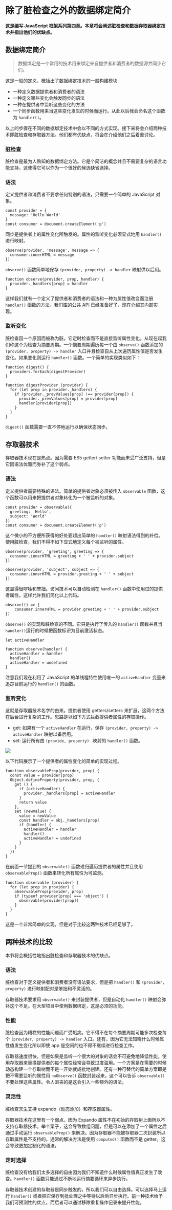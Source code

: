 # 除了脏检查之外的数据绑定简介

**这是编写 JavaScript 框架系列第四章。本章将会阐述脏检查和数据存取器绑定技术并指出他们的优缺点。**

## 数据绑定简介

> 数据绑定是一个常用的技术用来绑定来自提供者和消费者的数据源并同步它们。

这是一般的定义，概括出了数据绑定技术的一般构建模块

- 一种定义数据提供者和消费者的语法
- 一种定义哪些变化会触发同步的语法
- 一种在提供者中监听这些变化的方法
- 一个同步函数用来当这些变化发生的时候而运行。从此以后我会命名这个函数为 `handler()`。

以上的步骤在不同的数据绑定技术中会以不同的方式实现。接下来将会介绍两种技术即脏检查和存取器方法。他们都有优缺点，将会在介绍他们之后着重讨论。



### 脏检查

脏检查是最为人熟知的数据绑定方法。它是个简洁的概念并且不需要复杂的语言功能支持，这使得它可以作为一个很好的候选缺省选择。

### 语法

定义提供者和消费者不要求任何特别的语法，只需要一个简单的 JavaScript 对象。

```
const provider = {
  message: 'Hello World'
}
const consumer = document.createElement('p')
```

同步是提供者上的属性变化所触发的。属性的监听变化必须显式地用 `handler()` 进行映射。

```
observe(provider, 'message', message => {
  consumer.innerHTML = message
})
```

`observe()` 函数简单地保存 `(provider, property) -> handler` 映射供以后用。

```
function observe(provider, prop, handler) {
  provider._handlers[prop] = handler
}
```

这样我们就有一个定义了提供者和消费者的语法和一种为属性值改变而注册 `handler()` 函数的方法。我们库的公共 API 已经准备好了，现在介绍其内部实现。

### 监听变化

脏检查因一个原因而被称为脏。它定时检查而不是直接监听属性变化。从现在起我们称这个为检查为摘要周期。一个摘要周期遍历每一个由 `observe()` 函数添加的 `(provider, property) -> handler` 入口并且检查自从上次遍历属性值是否发生变化。如果变化则运行 `handler()` 函数。一个简单的实现类似如下：

```
function digest() {
  providers.forEach(digestProvider)
}

function digestProvider (provider) {
  for (let prop in provider._handlers) {
	if (provider._prevValues[prop] !== provider[prop]) {
      provider._prevValues[prop] = provider[prop]
      handler(provider[prop])
    }
  }
}
```

`digest()` 函数需要一直不停地运行以确保状态同步。

## 存取器技术

存取器技术现在是热点。因为需要 ES5 getter/ setter 功能而未受广泛支持，但是它因语法优雅而弥补了这个弱点。

### 语法

定义提供者需要特殊的语法。简单的提供者对象必须被传入 `observable` 函数，这个函数可以用来把提供者对象转化为一个被监听的对象。

```
const provider = observable({
  greeting: 'Hello',
  subject: 'World'
})
const consumer = document.createElement('p')
```

这个微小的不方便所获得的好处要超出简单的 `handler()` 映射语法得到的补偿。使用脏检查，我们不得不如下显式地定义每个被监听的属性。

```
observe(provider, 'greeting', greeting => {
  consumer.innerHTML = greeting + ' ' + provider.subject
})

observe(provider, 'subject', subject => {
  consumer.innerHTML = provider.greeting + ' ' + subject
})
```

这显得很啰嗦和笨拙。访问技术可以自动检测在 `handler()` 函数中使用过的提供者属性，这样允许我们简化以上代码。

```
observe(() => {
	consumer.innerHTML = provider.greeting + ' ' + provider.subject
})
```

`observe()` 的实现和脏检查的不同。它只是执行了传入的 `handler()` 函数并且当`handler()`运行的时候把函数标识为目前激活状态。

```
let activeHandler

function observe(handler) {
  activeHandler = handler
  handler()
  activeHandler = undefined
}
```

注意我们现在利用了 JavaScript 的单线程特性使用唯一的 `activeHandler` 变量来追踪目前运行的 `handler()` 的函数。

### 监听变化

这就是存取器技术名字的由来。提供者使用 getters/setters 来扩展，这两个方法在后台进行复杂的工作。思路是以如下方式拦截提供者属性的存取操作。

- get: 如果有一个 `activeHandler` 在运行，保存 `(provider, property) -> activeHandler` 映射以备后用。
- set: 运行所有由 `(provide, property) ` 映射的 `handler()` 函数。

![](./assets/The_accessor_data_binding_technique-1473151244710.svg)

以下代码展示了一个提供者的属性变化的简单的实现过程。

```
function observableProp(provider, prop) {
  const value = provider[prop]
  Object.defineProperty(provider, prop, {
    get () {
      if (activeHandler) {
        provider._handlers[prop] = activeHandler
      }
      return value
    },
    set (newValue) {
      value = newValue
      const handler = obj._handlers[prop]
      if (handler) {
        activeHandler = handler
        handler()
        activeHandler = undefined
      }
    }
  })
}
```

在前面一节提到的 `observable()` 函数递归遍历提供者的属性并且使用 `observableProp()` 函数来转化所有属性为可监测。

```
function observable (provider) {
  for (let prop in provider) {
    observableProp(provider, prop)
    if (typeof provider[prop] === 'object') {
      observable(provider[prop])
    }
  }
}
```

这是一个非常简单的实现，但是对于比较这两种技术已经足够了。

## 两种技术的比较

本节将会概括性地指出脏检查和存取器技术的优缺点。

### 语法

脏检查对于定义提供者和消费者没有语法要求，但是把 `handler()`  和  `(provider, property)` 进行映射配对是笨拙和不灵活的。

存取器技术要求用 `observable()` 来封装提供者，但是自动化 `handler()` 映射会弥补这个不足。在大型项目中使用数据绑定，这是必须的功能。

### 性能

脏检查因为糟糕的性能问题而广受垢病。它不得不在每个摘要周期可能多次检查每个 `(provider, property) -> handler` 入口。还有，因为它无法知晓什么时候属性值发生变化所以即使 app 是空闲的也不得不继续进行检查工作。

存取器速度很快，但是如果是监听一个很大的对象的话会不可避免地降低性能。使用存取器来替换提供者的每个属性经常会导致过度滥用。一个方案是在需要的时候动态构建一个存取树而不是一开始就成批地创建。还有一种可替代的简单方案即是把不需要监听的属性用 `noObserve()` 函数封装起来，这个可以告诉 `observable()` 不要处理这些属性。令人沮丧的是这会引入一些额外的语法。

### 灵活性

脏检查天生支持 expando（动态添加）和存取器属性。

存取器技术在这里有一个弱点。因为 Expando 属性不在初始的存取树上面所以不支持存取器技术。举个栗子，这会导致数组问题，但是可以在添加了一个属性之后通过手动运行 `observableProp()` 来解决。因为存取器不能被存取器二次封装所以存取属性是不支持的。通常的解决方法是使用 `computed()` 函数而不是 getter。这会导致更加定制化的语法。

### 定时选择

脏检查没有给我们太多选择的自由因为我们不知道什么时候属性值真正发生了改变。`handler()` 函数只能通过不断地运行摘要循环来异步执行。

存取器技术创建的存取器是同步触发的，所以我们可以自由选择。可以选择马上运行 `handler()` 或者把它保存到批处理之中等待以后后异步执行。前一种技术给予我们可预测性的优点，而后者可以通过移除重复操作记录来提升性能。

